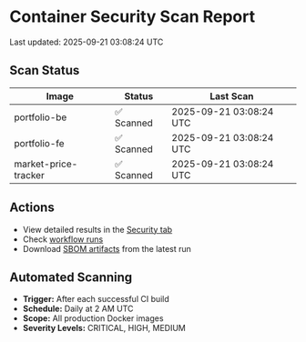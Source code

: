 # Container Security Scan Report

Last updated: 2025-09-21 03:08:24 UTC

## Scan Status

| Image | Status | Last Scan |
|-------|--------|-----------|
| portfolio-be | ✅ Scanned | 2025-09-21 03:08:24 UTC |
| portfolio-fe | ✅ Scanned | 2025-09-21 03:08:24 UTC |
| market-price-tracker | ✅ Scanned | 2025-09-21 03:08:24 UTC |

## Actions

- View detailed results in the [Security tab](https://github.com/ktenman/portfolio/security/code-scanning)
- Check [workflow runs](https://github.com/ktenman/portfolio/actions/workflows/trivy-scan.yml)
- Download [SBOM artifacts](https://github.com/ktenman/portfolio/actions/workflows/trivy-scan.yml) from the latest run

## Automated Scanning

- **Trigger:** After each successful CI build
- **Schedule:** Daily at 2 AM UTC
- **Scope:** All production Docker images
- **Severity Levels:** CRITICAL, HIGH, MEDIUM

